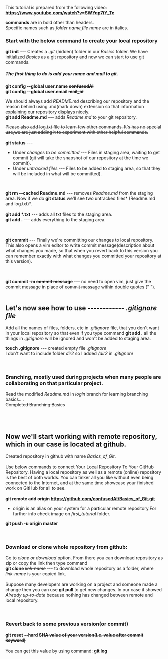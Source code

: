 This tutorial is prepared from the following video:
**https://www.youtube.com/watch?v=SWYqp7iY_Tc**

**commands** are in bold other than headers.<br/>
Specific names such as *folder name,file name* are in italics.


### Start with the below command to create your local repository
**git init** ---  Creates a *.git* (hidden) folder in our *Basics* folder. We have initialized *Basics* as a git repository and now we can start to use git commands.
##### The first thing to do is add your name and mail to git.

**git config --global user.name ~~confusedAI~~**<br/>
**git config --global user.email ~~mail_id~~**


We should always add *README.md* describing our repository and the reason behind using .md(mark down) extension so that information explaining our repository displays nicely.  
**git add Readme.md** --- adds *Readme.md* to your git repository.   

~~Please also add log.txt file to learn few other commands. It's has no special use,we are just adding it to experiment with other helpful commands.~~
<br/>
<br/>
**git status** ---

 * Under *changes to be committed* ---
                    Files in staging area, waiting to get commit (git will take the snapshot of our repository at the time we commit).<br/>
 * Under *untracked files* ---
                    Files to be added to staging area, so that they will be included in what will be committed).

<br />

**git rm --cached Readme.md** --- removes *Readme.md* from the staging area. Now if we do **git status** we'll see two untracked files* (Readme.md and log.txt)*.
<br />
<br />
**git add \*.txt** --- adds all txt files to the staging area.
<br />
**git add .** --- adds everything to the staging area.
<br />
<br />
<br />

**git commit** ---  Finally we're committing our changes to local repository. This also opens a vim editor to write commit message(description about what changes you made, so that when you revert back to this version you can remember exactly with what changes you committed your repository at this version).
<br />
<br />
<br />

**git commit -m  ~~commit message~~** --- no need to open vim, just give the commit message in place of ~~commit message~~ within double quotes (" ").
<br />
<br />


## Let's now see how to use ------------ *.gitignore file*
Add all the names of files, folders, etc in *.gitignore* file, that you don't want in your local repository so that even if you type command **git add .** all the things in *.gitignore*  will be ignored and won't be added to staging area.

**touch .gitignore** --- created empty file *.gitignore*
<br />
I don't want to include folder *dir2* so I added */dir2* in *.gitignore*
<br />
<br />
<br />
### Branching, mostly used during projects when many people are collaborating on that particular project.

Read the modified _Readme.md_ in _login_ branch for learning branching basics....
<br />
~~Completed Branching Basics~~
<br />
<br />
<br />
<br/>
## Now we'll start working with remote repository, which in our case is located at github.
Created repository in github with name *Basics_of_Git*.
<br />
<br />
Use below commands to connect Your Local Repository To Your GitHub Repository. Having a local repository as well as a remote (online) repository is the best of both worlds. You can tinker all you like without even being connected to the Internet, and at the same time showcase your finished work on GitHub for all to see.<br/><br/>
**git remote add origin ~~https://github.com/confusedAI/Basics_of_Git.git~~**

 * origin is an alias on your system for a particular remote repository.For further info check image on *first_tutorial* folder.

**git push -u origin master**
<br />
<br />
<br/>
### Download or clone whole repository from github:
Go to *clone or download* option. From there you can download repository as zip or copy the link then type command<br/>
**git clone** _~~link-name~~_ --- to download whole repository as a folder, where _~~link-name~~_ is your copied link.
<br />
<br />
Suppose many developers are working on a project and someone made a change then you can use **git pull** to get new changes. In our case it showed *Already up-to-date* because nothing has changed between remote and local repository.
<br />
<br />
<br />
### Revert back to some previous version(or commit)
**git reset --hard ~~SHA value of your version(i.e. value after commit keyword)~~**<br/><br/>
You can get this value by using command: **git log**
<br />
